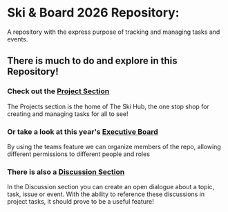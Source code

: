 # Ski & Board 2026 Repository:
A repository with the express purpose of tracking and managing tasks and events.

## There is much to do and explore in this Repository!
### Check out the [Project Section](https://github.com/orgs/URI-Alpine/projects/1/views/1)
  The Projects section is the home of The Ski Hub, the one stop shop for creating and managing tasks for all to see!

### Or take a look at this year's [Executive Board](https://github.com/orgs/URI-Alpine/teams/eboard-2026)
  By using the teams feature we can organize members of the repo, allowing different permissions to different people and roles

### There is also a [Discussion Section](https://github.com/URI-Alpine/Ski_n_Board2026/discussions)
  In the Discussion section you can create an open dialogue about a topic, task, issue or event. With the ability to reference these discussions in project tasks, it should prove to be a useful feature!
